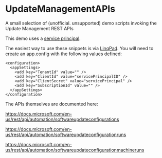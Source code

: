 # UpdateManagementAPIs
A small selection of (unofficial. unsupported) demo scripts invoking the Update Management REST APIs

This demo uses a [service principal](https://docs.microsoft.com/en-us/azure/azure-resource-manager/resource-group-create-service-principal-portal).

The easiest way to use these snippets is via [LinqPad](https://www.linqpad.net/). You will need to create an app.config with the following values defined:
```
<configuration>
  <appSettings>
    <add key="TenantId" value="" />
    <add key="ClientId" value="servicePrincipalID" />
    <add key="ClientSecret" value="servicePrincipal" />
    <add key="SubscriptionId" value="" />
  </appSettings>
</configuration>
```

The APIs themselves are documented here:

https://docs.microsoft.com/en-us/rest/api/automation/softwareupdateconfigurations

https://docs.microsoft.com/en-us/rest/api/automation/softwareupdateconfigurationruns

https://docs.microsoft.com/en-us/rest/api/automation/softwareupdateconfigurationmachineruns 
